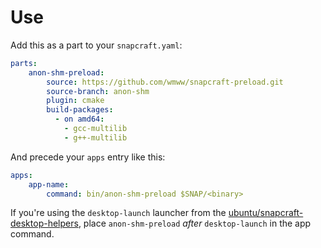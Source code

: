 # Use

Add this as a part to your `snapcraft.yaml`:

```yaml
parts:
    anon-shm-preload:
        source: https://github.com/wmww/snapcraft-preload.git
        source-branch: anon-shm
        plugin: cmake
        build-packages:
          - on amd64:
            - gcc-multilib
            - g++-multilib
```

And precede your `apps` entry like this:

```yaml
apps:
    app-name:
        command: bin/anon-shm-preload $SNAP/<binary>
```

If you're using the `desktop-launch` launcher from the [ubuntu/snapcraft-desktop-helpers](https://github.com/ubuntu/snapcraft-desktop-helpers), place `anon-shm-preload` _after_ `desktop-launch` in the app command.
